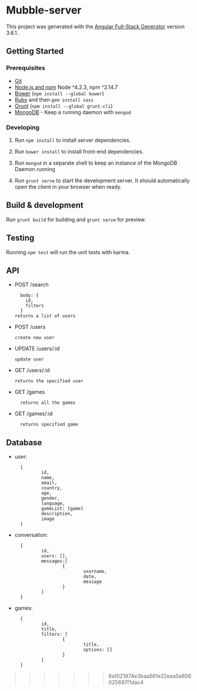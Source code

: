 # Mubble-server

This project was generated with the [Angular Full-Stack Generator](https://github.com/DaftMonk/generator-angular-fullstack) version 3.6.1.

## Getting Started

### Prerequisites

- [Git](https://git-scm.com/)
- [Node.js and npm](nodejs.org) Node ^4.2.3, npm ^2.14.7
- [Bower](bower.io) (`npm install --global bower`)
- [Ruby](https://www.ruby-lang.org) and then `gem install sass`
- [Grunt](http://gruntjs.com/) (`npm install --global grunt-cli`)
- [MongoDB](https://www.mongodb.org/) - Keep a running daemon with `mongod`

### Developing

1. Run `npm install` to install server dependencies.

2. Run `bower install` to install front-end dependencies.

3. Run `mongod` in a separate shell to keep an instance of the MongoDB Daemon running

4. Run `grunt serve` to start the development server. It should automatically open the client in your browser when ready.

## Build & development

Run `grunt build` for building and `grunt serve` for preview.

## Testing

Running `npm test` will run the unit tests with karma.

## API

* POST /search

        body: {
          id,
          filters
        }
      returns a list of users

* POST /users

      create new user

* UPDATE /users/:id

      update user

* GET /users/:id

      returns the specified user

* GET /games

        returns all the games

* GET /games/:id

        returns specified game


## Database

* user:

        {
                id,
                name,
                email,
                country,
                age,
                gender,
                language,
                gameList: [game]
                description,
                image
        }

* conversation:

        {
                id,
                users: [],
                messages:[
                        {
                                username,
                                date,
                                message
                        }
                ]
        }

* games:

        {
                id,
                title,
                filters: [
                        {
                                title,
                                options: []
                        }
                ]
        }



>>>>>>> 6a1021874e3baa561e22eaa5e856025697f1dac4
